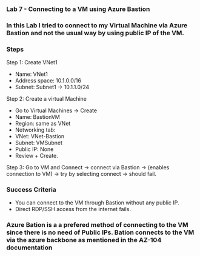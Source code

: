 ### Lab 7 - Connecting to a VM using Azure Bastion

### In this Lab I tried to connect to my Virtual Machine via Azure Bastion and not the usual way by using public IP of the VM.

### Steps
Step 1: Create VNet1
- Name: VNet1
- Address space: 10.1.0.0/16
- Subnet: Subnet1 -> 10.1.1.0/24



Step 2: Create a virtual Machine
- Go to Virtual Machines -> Create
- Name: BastionVM
- Region: same as VNet
- Networking tab:
- VNet: VNet-Bastion
- Subnet: VMSubnet
- Public IP: None
- Review + Create.

Step 3: Go to VM and Connect 
-> connect via Bastion -> (enables connection to VM)
-> try by selecting connect -> should fail.

### Success Criteria
- You can connect to the VM through Bastion without any public IP.
- Direct RDP/SSH access from the internet fails.


### Azure Bation is a a prefered method of connecting to the VM since there is no need of Public IPs. Bation connects to the VM via the azure backbone as mentioned in the AZ-104 documentation


